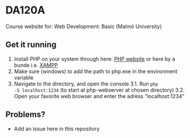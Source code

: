 # DA120A
Course website for: Web Development: Basic (Malmö University)

## Get it running
1. Install PHP on your system through here: <a href="http://php.net/manual/en/install.php">PHP website</a> or here by a bunde i.e. <a href="https://www.apachefriends.org/index.html">XAMPP</a>
2. Make sure (windows) to add the path to php.exe in the environment variable
3. Navigate to the directory, and open the console
  3.1. Run <code>php -S localhost:1234</code> (to start at php-webserver at chosen directory)
  3.2. Open your favorite web browser and enter the adress "localhost:1234"

## Problems?
- Add an issue here in this repository
